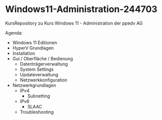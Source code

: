 # Windows11-Administration-244703
KursRepository zu Kurs Windows 11 - Administration der ppedv AG

Agenda:
- Windows 11 Editionen
- HyperV Grundlagen
- Installation
- Gui / Oberfläche / Bedienung
    - Datenträgerverwaltung
    - System Settings
    - Updateverwaltung
    - Netzwerkkonfiguration
- Netzwerkgrundlagen
    - IPv4
        - Subnetting
    - IPv6
        - SLAAC
    - Troubleshooting